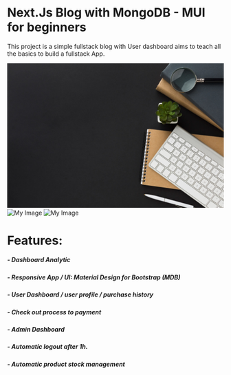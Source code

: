 # Next.Js Blog with MongoDB - MUI for beginners
This project is a simple fullstack blog with User dashboard aims to teach all the basics to build a fullstack App.

![My Image](public/images/bg.jpg)
![My Image](frontend/src/images/mobile1.png)
![My Image](frontend/src/images/mobile.png)

# Features:
##### - Dashboard Analytic
##### - Responsive App / UI: Material Design for Bootstrap (MDB)
##### - User Dashboard / user profile / purchase history
##### - Check out process to payment
##### - Admin Dashboard
##### - Automatic logout after 1h.
##### - Automatic product stock management
